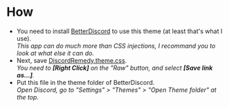 # How
* You need to install [BetterDiscord](https://betterdiscord.net/home/) to use this theme (at least that's what I use).<br>
*This app can do much more than CSS injections, I recommand you to look at what else it can do.*
* Next, save [DiscordRemedy.theme.css](https://github.com/Yolanare/Remedy-Suite/blob/master/R-Discord/DiscordRemedy.theme.css).<br>
*You need to **[Right Click]** on the "Raw" button, and select **[Save link as...]**.*
* Put this file in the theme folder of BetterDiscord.<br>
*Open Discord, go to "Settings" > "Themes" > "Open Theme folder" at the top.*
